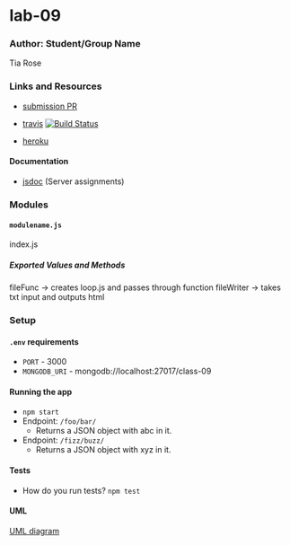 # lab-09

### Author: Student/Group Name
Tia Rose

### Links and Resources
* [submission PR](https://github.com/tia-rose-401-advanced-javascript/lab09/pull/1)

* [travis](https://www.travis-ci.com/tia-rose-401-advanced-javascript/lab09)
[![Build Status](https://www.travis-ci.com/tia-rose-401-advanced-javascript/lab09.svg?branch=docs)](https://www.travis-ci.com/tia-rose-401-advanced-javascript/lab09)

* [heroku]()


#### Documentation
* [jsdoc](file:///Users/T.T/apprenti_devstation/bend-401/lab09/docs/index.html) (Server assignments)


### Modules

#### `modulename.js`
index.js
##### Exported Values and Methods
fileFunc -> creates loop.js and passes through function
fileWriter -> takes txt input and outputs html

### Setup
#### `.env` requirements
* `PORT` - 3000
* `MONGODB_URI` - mongodb://localhost:27017/class-09

#### Running the app
* `npm start`
* Endpoint: `/foo/bar/`
  * Returns a JSON object with abc in it.
* Endpoint: `/fizz/buzz/`
  * Returns a JSON object with xyz in it.
  
#### Tests
* How do you run tests?
`npm test`


#### UML

[UML diagram](https://www.lucidchart.com/invitations/accept/1c1720b5-4932-42dd-a418-dba3aa8699eb)
